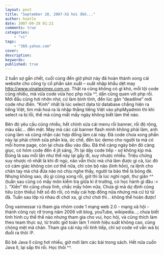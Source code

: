 ```yaml
---
layout: post
title: "September 28, 2007-Xả hơi đêê..."
author: hoatle
date: 2007-09-28 01:21
comments: true
categories:
    - "vi"
tags:
    - "360.yahoo.com"
cover:
description:
keywords:
published: true
---
```


2 tuần sợ gần chết, cuối cùng đến giờ phút này đã hoàn thành xong cái website cho công ty cổ phần
sản xuất – xuất nhập khẩu dệt may http://www.vinateximex.com.vn. Thật ra cũng không có gì khó, mỗi
tội code cũng nhiều, mà vừa code vừa học php nữa ^^, dần cũng quen với php rồi. Mới đầu cũng hơi
nhởn nhơ, cứ làm bình tĩnh, đến lúc gần “deadline” mới code như điên. “Kinh” nhất là lúc select data
từ database chẳng hiện ra tiếng Việt, tìm mãi hoá ra là nhập thẳng tiếng Việt vào phpMyadmin thì khi
select ra bị lỗi, thế mà cũng mất mấy ngày không biết làm thế nào.

<!-- more -->

Bên đó yêu cầu cũng nhiều, hết chỉnh sửa cái menu rồi banner, rồi độ rộng, màu sắc… đến mệt. May mà
các cái banner flash mình không phải làm, anh cùng làm và cũng nhận các hợp đồng làm cái này. Đã
code chưa xong phần này lại phải chỉnh sửa phần kia, ức chế, đến lúc demo cho người ta mà có mỗi
home page, còn lại chưa đâu vào đâu. Đã thể càng ngày bên đó càng giục, có hôm code đến 4 jờ sáng,
7h lại dậy code tiếp - sợ không kịp mà. Đúng là sau mỗi lần như thế này lại gầy đi, suy nhược nhiều.
Triệu chứng suy nhược rõ nhất là khi đi ngủ, não vẫn thức mà chả làm được gì cả, lúc đó có cảm giác
không còn cơ thể nữa, chỉ còn bộ não (linh hồn), ra lệnh cho chân tay mà chả đứa nào nó chịu nghe
thấy, người ta bảo thế là bóng đè. Nhưng không sao, dù gì cũng xong rồi, giờ thì là lúc nghỉ ngơi,
thư giãn ^^ (tuần sau cũng có mấy môn kiểm tra giữa kì ở trường, có học hành gì đâu :< ). “Xiền” thì
cũng chưa lĩnh, chắc mấy hôm nữa. Chưa gì mà dự định cũng tiêu (còn thiếu) hết số đó rồi, có mấy cái
hợp đồng nữa nhưng mà cứ từ từ đã. Tuần sau lớp rủ nhau đi chơi xa, gì chứ chơi thì… không thể hoãn
được!

Ông vannessar rủ tham gia nhóm code 1 mạng web 2.0 - mạng xã hội - thành công rực rỡ trong năm 2006
với blog, youTube, wikipedia…; chưa biết tình hình cụ thể thế nào nhưng tham gia cho vui, học hỏi,
và cũng thích làm theo team thực sự, từ trước giờ toàn làm 1 mình hiệu suất không cao, cũng chóng
mệt mà chán. Tham gia cái này rồi tính tiếp, chỉ sợ code vớ vẩn wá bị đuổi ra thôi :P.

Bỏ bê Java II cũng hơi nhiều, giờ mới làm các bài trong sách. Hết nửa cuốn Java II, lại sắp thi rồi.
Học thôi ^^.
